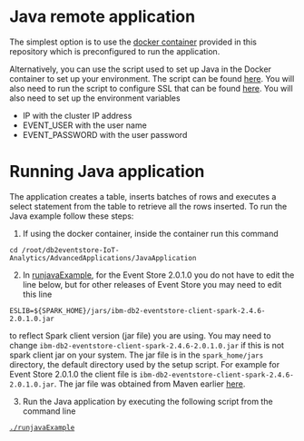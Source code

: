 # Java remote application

The simplest option is to use the [docker container](https://github.com/IBMProjectEventStore/db2eventstore-IoT-Analytics/blob/master/container) provided in this repository which is preconfigured to run the application. 

Alternatively, you can use the script used to set up Java in the Docker container to set up your environment. The script can be found [here](https://github.com/IBMProjectEventStore/db2eventstore-IoT-Analytics/blob/master/container/setup/setup-java.sh). You will also need to run the script to configure SSL that can be found [here](https://github.com/IBMProjectEventStore/db2eventstore-IoT-Analytics/blob/master/container/setup/setup-ssl.sh). You will also need to set up the environment variables
* IP with the cluster IP address
* EVENT_USER with the user name
* EVENT_PASSWORD with the user password 

# Running Java application
The application creates a table, inserts batches of rows and executes a select statement from the table to retrieve all the rows inserted. To run the Java example follow these steps:

1. If using the docker container, inside the container run this command
```
cd /root/db2eventstore-IoT-Analytics/AdvancedApplications/JavaApplication
```
2. In [runjavaExample](https://github.com/IBMProjectEventStore/db2eventstore-IoT-Analytics/blob/master/AdvancedApplications/JavaApplication/runjavaExample), for the Event Store 2.0.1.0 you do not have to edit the line below, but for other releases of Event Store you may need to edit this line
```
ESLIB=${SPARK_HOME}/jars/ibm-db2-eventstore-client-spark-2.4.6-2.0.1.0.jar
```
to reflect Spark client version (jar file) you are using.   You may need to change `ibm-db2-eventstore-client-spark-2.4.6-2.0.1.0.jar` if this is not spark client jar on your system. The jar file is in the `spark_home/jars` directory, the default directory used by the setup script. For example for Event Store 2.0.1.0 the client file is `ibm-db2-eventstore-client-spark-2.4.6-2.0.1.0.jar`. The jar file was obtained from Maven earlier [here](https://mvnrepository.com/artifact/com.ibm.event/ibm-db2-eventstore-client-spark-2.4.6).


3. Run the Java application by executing the following script from the command line

[`./runjavaExample`](./runjavaExample)
